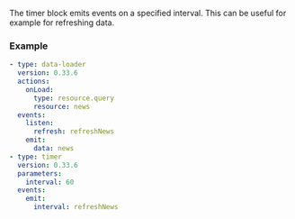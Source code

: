 The timer block emits events on a specified interval. This can be useful for example for refreshing
data.

### Example

```yaml
- type: data-loader
  version: 0.33.6
  actions:
    onLoad:
      type: resource.query
      resource: news
  events:
    listen:
      refresh: refreshNews
    emit:
      data: news
- type: timer
  version: 0.33.6
  parameters:
    interval: 60
  events:
    emit:
      interval: refreshNews
```
